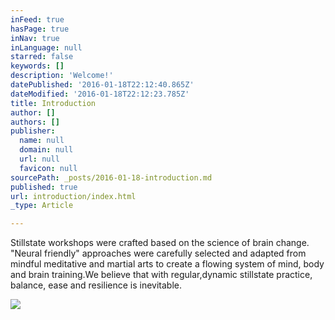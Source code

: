 ```yaml
---
inFeed: true
hasPage: true
inNav: true
inLanguage: null
starred: false
keywords: []
description: 'Welcome!'
datePublished: '2016-01-18T22:12:40.865Z'
dateModified: '2016-01-18T22:12:23.785Z'
title: Introduction
author: []
authors: []
publisher:
  name: null
  domain: null
  url: null
  favicon: null
sourcePath: _posts/2016-01-18-introduction.md
published: true
url: introduction/index.html
_type: Article

---
```

Stillstate
workshops were crafted based on the science of brain change. "Neural
friendly" approaches were carefully selected
and adapted from mindful meditative
and martial arts to create a flowing
 system of mind, body and brain training.We believe that with regular,dynamic stillstate practice, balance, ease and resilience is inevitable.

![](https://the-grid-user-content.s3-us-west-2.amazonaws.com/17726dae-8b1a-4a3f-af4b-11870f510387.jpg)